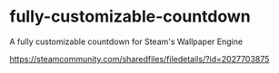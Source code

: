 # fully-customizable-countdown
A fully customizable countdown for Steam's Wallpaper Engine

https://steamcommunity.com/sharedfiles/filedetails/?id=2027703875
